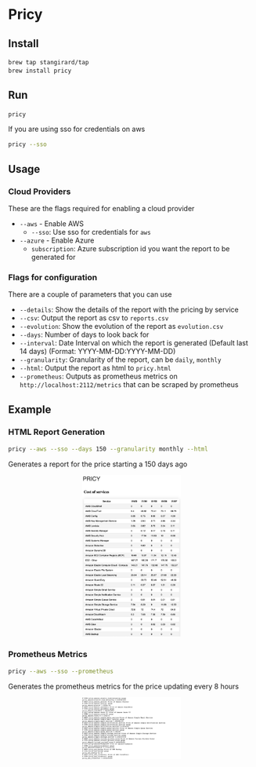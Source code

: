 # Pricy


## Install

```bash
brew tap stangirard/tap
brew install pricy
```

## Run

```bash
pricy
```

If you are using sso for credentials on aws

```bash
pricy --sso
```

## Usage

### Cloud Providers

These are the flags required for enabling a cloud provider
- `--aws` - Enable AWS
  - `--sso`: Use sso for credentials for `aws`
- `--azure` - Enable Azure
  - `subscription`: Azure subscription id you want the report to be generated for

### Flags for configuration

There are a couple of parameters that you can use
- `--details`: Show the details of the report with the pricing by service
- `--csv`: Output the report as csv to `reports.csv`
- `--evolution`: Show the evolution of the report as `evolution.csv`
- `--days`: Number of days to look back for
- `--interval`: Date Interval on which the report is generated (Default last 14 days) (Format: YYYY-MM-DD:YYYY-MM-DD)
- `--granularity`: Granularity of the report, can be `daily`,  `monthly`
- `--html`: Output the report as html to `pricy.html`
- `--prometheus`: Outputs as prometheus metrics on `http://localhost:2112/metrics` that can be scraped by prometheus

## Example

### HTML Report Generation 

```bash
pricy --aws --sso --days 150 --granularity monthly --html
```

Generates a report for the price starting a 150 days ago

<p align="center">
<img src="docs/html-report.png" alt="html-report" width="40%">
<p align="center">


### Prometheus Metrics

```bash
pricy --aws --sso --prometheus  
```

Generates the prometheus metrics for the price updating every 8 hours

<p align="center">
<img src="docs/prometheus.png" alt="prometheus" width="40%">
<p align="center">
